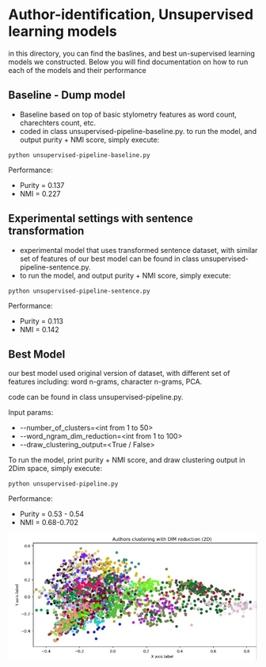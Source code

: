 # Author-identification, Unsupervised learning models
in this directory, you can find the baslines, and best un-supervised learning models we constructed.
Below you will find documentation on how to run each of the models and their performance

## Baseline - Dump model
* Baseline based on top of basic stylometry features as word count, charechters count, etc.
* coded in class unsupervised-pipeline-baseline.py.
to run the model, and output purity + NMI score, simply execute:
```
python unsupervised-pipeline-baseline.py
```
Performance:
* Purity = 0.137
* NMI = 0.227

## Experimental settings with sentence transformation
* experimental model that uses transformed sentence dataset, with similar set of features of our best model
can be found in class unsupervised-pipeline-sentence.py.
* to run the model, and output purity + NMI score, simply execute:
```
python unsupervised-pipeline-sentence.py
```

Performance:
* Purity = 0.113
* NMI = 0.142
## Best Model
our best model used original version of dataset, with different set of features including: word n-grams, character n-grams, PCA.

code can be found in class unsupervised-pipeline.py.

Input params:
* --number_of_clusters=<int from 1 to 50>
* --word_ngram_dim_reduction=<int from 1 to 100>
* --draw_clustering_output=<True / False>

To run the model, print purity + NMI score, and draw clustering output in 2Dim space, simply execute:
```
python unsupervised-pipeline.py
```
Performance:
* Purity = 0.53 - 0.54
* NMI = 0.68-0.702

![Alt text](screenshots/50_clustersA.JPG?raw=true "Title")
